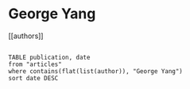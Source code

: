 # George Yang

[[authors]]

```dataview

TABLE publication, date
from "articles"
where contains(flat(list(author)), "George Yang")
sort date DESC

```
